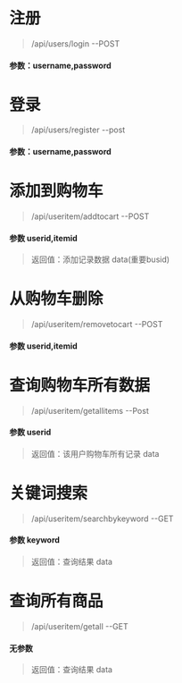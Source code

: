 # 注册
> /api/users/login  --POST
#### 参数：username,password

# 登录
> /api/users/register  --post
#### 参数：username,password

# 添加到购物车
> /api/useritem/addtocart  --POST
#### 参数 userid,itemid
> 返回值：添加记录数据 data(重要busid)


# 从购物车删除
> /api/useritem/removetocart   --POST
#### 参数  userid,itemid

# 查询购物车所有数据
> /api/useritem/getallitems   --Post
#### 参数 userid
> 返回值：该用户购物车所有记录 data

# 关键词搜索
> /api/useritem/searchbykeyword  --GET
#### 参数 keyword
> 返回值：查询结果 data

# 查询所有商品
> /api/useritem/getall  --GET
#### 无参数
> 返回值：查询结果 data